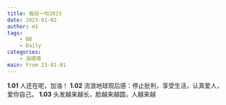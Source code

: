 ```yaml
---
title: 每日一句2023
date: 2023-01-02
author: m1
tags:
    - BB
    - Daily
categories:
    - 浊喳喳
main: From 23-01-01
---
```

**1.01**
人还在呢，加油！
**1.02**
流浪地球观后感：停止批判，享受生活，认真爱人，爱你自己。
**1.03**
头发越来越长，脸越来越圆，人越来越

